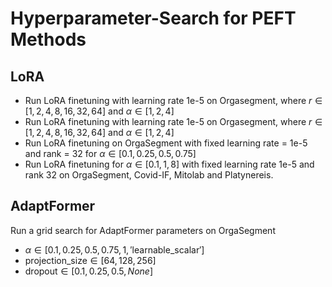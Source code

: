 # Hyperparameter-Search for PEFT Methods

## LoRA

- Run LoRA finetuning with learning rate 1e-5 on Orgasegment, where $r \in [1, 2, 4, 8, 16, 32, 64]$ and $\alpha \in [1, 2, 4]$
- Run LoRA finetuning with learning rate 1e-5 on Orgasegment, where $r \in [1, 2, 4, 8, 16, 32, 64]$ and $\alpha \in [1, 2, 4]$
- Run LoRA finetuning on OrgaSegment with fixed learning rate = 1e-5 and rank = 32 for $\alpha \in [0.1, 0.25, 0.5, 0.75]$
- Run LoRA finetuning for $\alpha \in [0.1, 1, 8]$ with fixed learning rate 1e-5 and rank 32 on OrgaSegment, Covid-IF, Mitolab and Platynereis.

## AdaptFormer
Run a grid search for AdaptFormer parameters on OrgaSegment
- $\alpha \in [0.1, 0.25, 0.5, 0.75, 1, '\text{learnable\_scalar}']$
- $\text{projection\_size} \in [64, 128, 256]$
- $\text{dropout} \in [0.1, 0.25, 0.5, None]$

